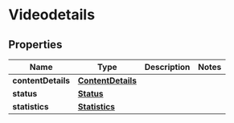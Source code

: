 
# Videodetails

## Properties
Name | Type | Description | Notes
------------ | ------------- | ------------- | -------------
**contentDetails** | [**ContentDetails**](ContentDetails.md) |  | 
**status** | [**Status**](Status.md) |  | 
**statistics** | [**Statistics**](Statistics.md) |  | 



